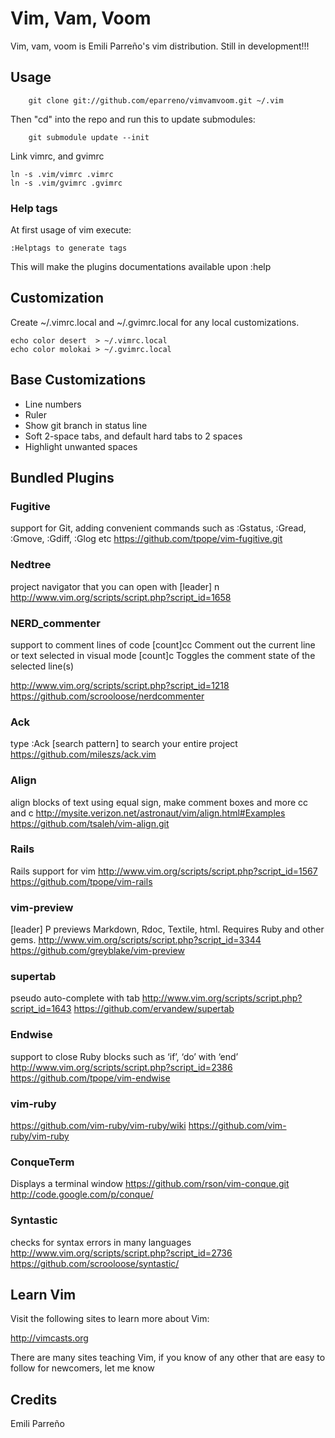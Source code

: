 # Vim, Vam, Voom

Vim, vam, voom is Emili Parreño's vim distribution. Still in development!!!

## Usage

		git clone git://github.com/eparreno/vimvamvoom.git ~/.vim

Then "cd" into the repo and run this to update submodules:

		git submodule update --init

Link vimrc, and gvimrc

    ln -s .vim/vimrc .vimrc
    ln -s .vim/gvimrc .gvimrc		

### Help tags

At first usage of vim execute:
	
	:Helptags to generate tags

This will make the plugins documentations available upon :help

## Customization

Create ~/.vimrc.local and ~/.gvimrc.local for any local customizations.

    echo color desert  > ~/.vimrc.local
    echo color molokai > ~/.gvimrc.local

## Base Customizations

* Line numbers
* Ruler
* Show git branch in status line
* Soft 2-space tabs, and default hard tabs to 2 spaces
* Highlight unwanted spaces

## Bundled Plugins

### Fugitive

support for Git, adding convenient commands such as :Gstatus, :Gread, :Gmove, :Gdiff, :Glog etc
https://github.com/tpope/vim-fugitive.git

### Nedtree

project navigator that you can open with [leader] n
http://www.vim.org/scripts/script.php?script_id=1658

### NERD_commenter

support to comment lines of code
[count]<leader>cc 
Comment out the current line or text selected in visual mode
[count]<leader>c<space>
Toggles the comment state of the selected line(s)

	
http://www.vim.org/scripts/script.php?script_id=1218
https://github.com/scrooloose/nerdcommenter

### Ack

type :Ack [search pattern] to search your entire project
https://github.com/mileszs/ack.vim

### Align

align blocks of text using equal sign, make comment boxes and more
<leader>cc and <leader>c<space>
http://mysite.verizon.net/astronaut/vim/align.html#Examples
https://github.com/tsaleh/vim-align.git


### Rails

Rails support for vim
http://www.vim.org/scripts/script.php?script_id=1567
https://github.com/tpope/vim-rails

### vim-preview

[leader] P previews Markdown, Rdoc, Textile, html. Requires Ruby and other gems.
http://www.vim.org/scripts/script.php?script_id=3344
https://github.com/greyblake/vim-preview

### supertab

pseudo auto-complete with tab
http://www.vim.org/scripts/script.php?script_id=1643
https://github.com/ervandew/supertab

### Endwise

support to close Ruby blocks such as ‘if’, ‘do’ with ‘end’
http://www.vim.org/scripts/script.php?script_id=2386
https://github.com/tpope/vim-endwise

### vim-ruby

https://github.com/vim-ruby/vim-ruby/wiki
https://github.com/vim-ruby/vim-ruby

### ConqueTerm

<C-e> Displays a terminal window
https://github.com/rson/vim-conque.git
http://code.google.com/p/conque/

### Syntastic

checks for syntax errors in many languages
http://www.vim.org/scripts/script.php?script_id=2736
https://github.com/scrooloose/syntastic/

## Learn Vim

Visit the following sites to learn more about Vim:

http://vimcasts.org

There are many sites teaching Vim, if you know of any other that are easy
to follow for newcomers, let me know

## Credits

Emili Parreño
